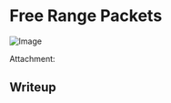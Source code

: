 # Free Range Packets
![Image](https://github.com/user-attachments/assets/ca491d84-43ca-433c-a686-324326f494f3)

Attachment:

## Writeup

